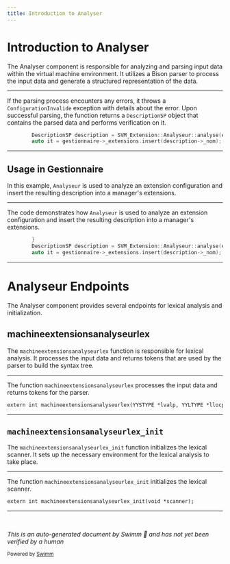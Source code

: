 ```yaml
---
title: Introduction to Analyser
---
```

# Introduction to Analyser

The Analyser component is responsible for analyzing and parsing input data within the virtual machine environment. It utilizes a Bison parser to process the input data and generate a structured representation of the data.

<SwmSnippet path="/src/machine/extensions/gestionnaire/gestionnaire.cpp" line="77">

---

If the parsing process encounters any errors, it throws a `ConfigurationInvalide` exception with details about the error. Upon successful parsing, the function returns a <SwmToken path="src/machine/extensions/gestionnaire/gestionnaire.cpp" pos="77:1:1" line-data="		DescriptionSP description = SVM_Extension::Analyseur::analyse(extension._nom,extension_configuration._configuration);">`DescriptionSP`</SwmToken> object that contains the parsed data and performs verification on it.

```c++
		DescriptionSP description = SVM_Extension::Analyseur::analyse(extension._nom,extension_configuration._configuration);
		auto it = gestionnaire->_extensions.insert(description->_nom);
```

---

</SwmSnippet>

## Usage in Gestionnaire

In this example, <SwmToken path="src/machine/extensions/gestionnaire/gestionnaire.cpp" pos="77:9:9" line-data="		DescriptionSP description = SVM_Extension::Analyseur::analyse(extension._nom,extension_configuration._configuration);">`Analyseur`</SwmToken> is used to analyze an extension configuration and insert the resulting description into a manager's extensions.

<SwmSnippet path="/src/machine/extensions/gestionnaire/gestionnaire.cpp" line="76">

---

The code demonstrates how <SwmToken path="src/machine/extensions/gestionnaire/gestionnaire.cpp" pos="77:9:9" line-data="		DescriptionSP description = SVM_Extension::Analyseur::analyse(extension._nom,extension_configuration._configuration);">`Analyseur`</SwmToken> is used to analyze an extension configuration and insert the resulting description into a manager's extensions.

```c++
		}
		DescriptionSP description = SVM_Extension::Analyseur::analyse(extension._nom,extension_configuration._configuration);
		auto it = gestionnaire->_extensions.insert(description->_nom);
```

---

</SwmSnippet>

# Analyseur Endpoints

The Analyser component provides several endpoints for lexical analysis and initialization.

## machineextensionsanalyseurlex

The <SwmToken path="src/machine/extensions/analyseur/analyseur.syn.ypp" pos="28:4:4" line-data="extern int machineextensionsanalyseurlex(YYSTYPE *lvalp, YYLTYPE *llocp, void *scanner);">`machineextensionsanalyseurlex`</SwmToken> function is responsible for lexical analysis. It processes the input data and returns tokens that are used by the parser to build the syntax tree.

<SwmSnippet path="/src/machine/extensions/analyseur/analyseur.syn.ypp" line="28">

---

The function <SwmToken path="src/machine/extensions/analyseur/analyseur.syn.ypp" pos="28:4:4" line-data="extern int machineextensionsanalyseurlex(YYSTYPE *lvalp, YYLTYPE *llocp, void *scanner);">`machineextensionsanalyseurlex`</SwmToken> processes the input data and returns tokens for the parser.

```ypp
extern int machineextensionsanalyseurlex(YYSTYPE *lvalp, YYLTYPE *llocp, void *scanner);
```

---

</SwmSnippet>

## <SwmToken path="src/machine/extensions/analyseur/analyseur.syn.ypp" pos="29:4:4" line-data="extern int machineextensionsanalyseurlex_init(void *scanner);">`machineextensionsanalyseurlex_init`</SwmToken>

The <SwmToken path="src/machine/extensions/analyseur/analyseur.syn.ypp" pos="29:4:4" line-data="extern int machineextensionsanalyseurlex_init(void *scanner);">`machineextensionsanalyseurlex_init`</SwmToken> function initializes the lexical scanner. It sets up the necessary environment for the lexical analysis to take place.

<SwmSnippet path="/src/machine/extensions/analyseur/analyseur.syn.ypp" line="29">

---

The function <SwmToken path="src/machine/extensions/analyseur/analyseur.syn.ypp" pos="29:4:4" line-data="extern int machineextensionsanalyseurlex_init(void *scanner);">`machineextensionsanalyseurlex_init`</SwmToken> initializes the lexical scanner.

```ypp
extern int machineextensionsanalyseurlex_init(void *scanner);
```

---

</SwmSnippet>

&nbsp;

*This is an auto-generated document by Swimm 🌊 and has not yet been verified by a human*

<SwmMeta version="3.0.0" repo-id="Z2l0aHViJTNBJTNBc3ZtLTIuNy4yMDI0MTEwNyUzQSUzQVN3aW1tLURlbW8=" repo-name="svm-2.7.20241107"><sup>Powered by [Swimm](/)</sup></SwmMeta>
